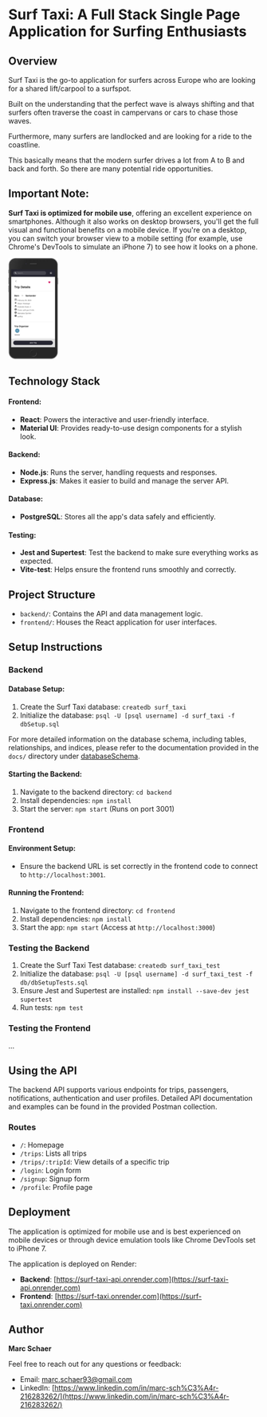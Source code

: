 # Surf Taxi: A Full Stack Single Page Application for Surfing Enthusiasts

## Overview

Surf Taxi is the go-to application for surfers across Europe who are looking for a shared lift/carpool to a surfspot.

Built on the understanding that the perfect wave is always shifting and that surfers often traverse the coast in campervans or cars to chase those waves.

Furthermore, many surfers are landlocked and are looking for a ride to the coastline.

This basically means that the modern surfer drives a lot from A to B and back and forth. So there are many potential ride opportunities.

## Important Note:

**Surf Taxi is optimized for mobile use**, offering an excellent experience on smartphones. Although it also works on desktop browsers, you'll get the full visual and functional benefits on a mobile device. If you're on a desktop, you can switch your browser view to a mobile setting (for example, use Chrome's DevTools to simulate an iPhone 7) to see how it looks on a phone.

<!-- ![Surf Taxi Mobile View](frontend/public/assets/images/chrome-dev-tools.jpg) -->
<img src="frontend/public/assets/images/surf-taxi(iPhone 6_7_8 Plus).png" width="100"/>

## Technology Stack

#### Frontend:

- **React**: Powers the interactive and user-friendly interface.
- **Material UI**: Provides ready-to-use design components for a stylish look.

#### Backend:

- **Node.js**: Runs the server, handling requests and responses.
- **Express.js**: Makes it easier to build and manage the server API.

#### Database:

- **PostgreSQL**: Stores all the app's data safely and efficiently.

#### Testing:

- **Jest and Supertest**: Test the backend to make sure everything works as expected.
- **Vite-test**: Helps ensure the frontend runs smoothly and correctly.

## Project Structure

- `backend/`: Contains the API and data management logic.
- `frontend/`: Houses the React application for user interfaces.

## Setup Instructions

### Backend

#### Database Setup:

1. Create the Surf Taxi database: `createdb surf_taxi`
2. Initialize the database: `psql -U [psql username] -d surf_taxi -f dbSetup.sql`

For more detailed information on the database schema, including tables, relationships, and indices, please refer to the documentation provided in the `docs/` directory under [databaseSchema](backend/docs/databaseSchema).

#### Starting the Backend:

1. Navigate to the backend directory: `cd backend`
2. Install dependencies: `npm install`
3. Start the server: `npm start` (Runs on port 3001)

### Frontend

#### Environment Setup:

- Ensure the backend URL is set correctly in the frontend code to connect to `http://localhost:3001`.

#### Running the Frontend:

1. Navigate to the frontend directory: `cd frontend`
2. Install dependencies: `npm install`
3. Start the app: `npm start` (Access at `http://localhost:3000`)

### Testing the Backend

1. Create the Surf Taxi Test database: `createdb surf_taxi_test`
2. Initialize the database: `psql -U [psql username] -d surf_taxi_test -f db/dbSetupTests.sql`
3. Ensure Jest and Supertest are installed: `npm install --save-dev jest supertest`
4. Run tests: `npm test`

### Testing the Frontend

...

## Using the API

The backend API supports various endpoints for trips, passengers, notifications, authentication and user profiles. Detailed API documentation and examples can be found in the provided Postman collection.

### Routes

- `/`: Homepage
- `/trips`: Lists all trips
- `/trips/:tripId`: View details of a specific trip
- `/login`: Login form
- `/signup`: Signup form
- `/profile`: Profile page

## Deployment

The application is optimized for mobile use and is best experienced on mobile devices or through device emulation tools like Chrome DevTools set to iPhone 7.

The application is deployed on Render:

- **Backend**: [https://surf-taxi-api.onrender.com](https://surf-taxi-api.onrender.com)
- **Frontend**: [https://surf-taxi.onrender.com](https://surf-taxi.onrender.com)

## Author

**Marc Schaer**

Feel free to reach out for any questions or feedback:

- Email: marc.schaer93@gmail.com
- LinkedIn: [https://www.linkedin.com/in/marc-sch%C3%A4r-216283262/](https://www.linkedin.com/in/marc-sch%C3%A4r-216283262/)
